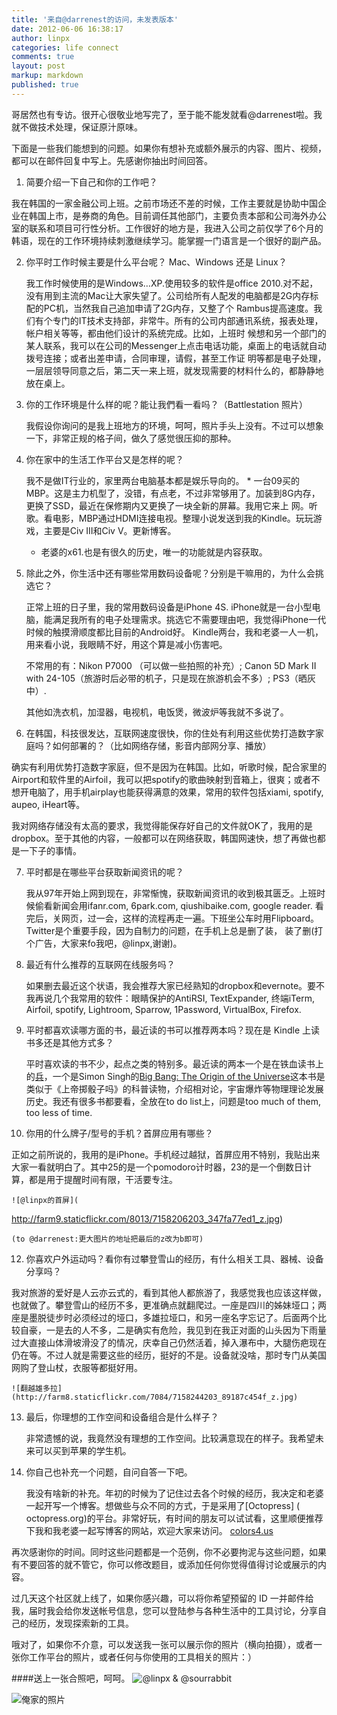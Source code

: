 ```yaml
---
title: '来自@darrenest的访问，未发表版本'
date: 2012-06-06 16:38:17
author: linpx
categories: life connect
comments: true
layout: post
markup: markdown
published: true
---
```

哥居然也有专访。很开心很敬业地写完了，至于能不能发就看@darrenest啦。我就不做技术处理，保证原汁原味。

下面是一些我们能想到的问题。如果你有想补充或额外展示的内容、图片、视频，都可以在邮件回复中写上。先感谢你抽出时间回答。

1. 简要介绍一下自己和你的工作吧？


我在韩国的一家金融公司上班。之前市场还不差的时候，工作主要就是协助中国企业在韩国上市，是券商的角色。目前调任其他部门，主要负责本部和公司海外办公
室的联系和项目可行性分析。工作很好的地方是，我进入公司之前仅学了6个月的韩语，现在的工作环境持续刺激继续学习。能掌握一门语言是一个很好的副产品。


2. 你平时工作时候主要是什么平台呢？ Mac、Windows 还是 Linux？

    我工作时候使用的是Windows…XP.使用较多的软件是office
2010.对不起，没有用到主流的Mac让大家失望了。公司给所有人配发的电脑都是2G内存标配的PC机，当然我自己追加申请了2G内存，又整了个
Rambus提高速度。我们有个专门的IT技术支持部，非常牛。所有的公司内部通讯系统，报表处理，帐户相关等等，都由他们设计的系统完成。比如，上班时
候想和另一个部门的某人联系，我可以在公司的Messenger上点击电话功能，桌面上的电话就自动拨号连接；或者出差申请，合同审理，请假，甚至工作证
明等都是电子处理，一层层领导同意之后，第二天一来上班，就发现需要的材料什么的，都静静地放在桌上。

3. 你的工作环境是什么样的呢？能让我們看一看吗？（Battlestation 照片）

    我假设你询问的是我上班地方的环境，呵呵，照片手头上没有。不过可以想象一下，非常正规的格子间，做久了感觉很压抑的那种。

4. 你在家中的生活工作平台又是怎样的呢？

    我不是做IT行业的，家里两台电脑基本都是娱乐导向的。
    *
一台09买的MBP。这是主力机型了，没错，有点老，不过非常够用了。加装到8G内存，更换了SSD，最近在保修期内又更换了一块全新的屏幕。我用它来上
网。听歌。看电影，MBP通过HDMI连接电视。整理小说发送到我的Kindle。玩玩游戏，主要是Civ III和Civ V。更新博客。
    * 老婆的x61.也是有很久的历史，唯一的功能就是内容获取。

5. 除此之外，你生活中还有哪些常用数码设备呢？分别是干嘛用的，为什么会挑选它？

    正常上班的日子里，我的常用数码设备是iPhone 4S.
iPhone就是一台小型电脑，能满足我所有的电子处理需求。挑选它不需要理由吧，我觉得iPhone一代时候的触摸滑顺度都比目前的Android好。
Kindle两台，我和老婆一人一机，用来看小说，我眼睛不好，用这个算是减小伤害吧。

    不常用的有：Nikon P7000 （可以做一些拍照的补充）; Canon 5D Mark II with
24-105（旅游时后必带的机子，只是现在旅游机会不多）; PS3（晒灰中）.

    其他如洗衣机，加湿器，电视机，电饭煲，微波炉等我就不多说了。

6. 在韩国，科技很发达，互联网速度很快，你的住处有利用这些优势打造数字家庭吗？如何部署的？（比如网络存储，影音内部网分享、播放）


确实有利用优势打造数字家庭，但不是因为在韩国。比如，听歌时候，配合家里的Airport和软件里的Airfoil，我可以把spotify的歌曲映射到音箱上，很爽；或者不想开电脑了，用手机airplay也能获得满意的效果，常用的软件包括xiami,
spotify, aupeo, iHeart等。


我对网络存储没有太高的要求，我觉得能保存好自己的文件就OK了，我用的是dropbox。至于其他的内容，一般都可以在网络获取，韩国网速快，想了再做也都是一下子的事情。

7. 平时都是在哪些平台获取新闻资讯的呢？

    我从97年开始上网到现在，非常惭愧，获取新闻资讯的收到极其匮乏。上班时候偷看新闻会用ifanr.com, 6park.com,
qiushibaike.com, google reader.
看完后，关网页，过一会，这样的流程再走一遍。下班坐公车时用Flipboard。Twitter是个重要手段，因为自制力的问题，在手机上总是删了装，
装了删(打个广告，大家来fo我吧，@linpx,谢谢)。

9. 最近有什么推荐的互联网在线服务吗？

    如果删去最近这个状语，我会推荐大家已经熟知的dropbox和evernote。要不我再说几个我常用的软件：眼睛保护的AntiRSI,
TextExpander, 终端iTerm, Airfoil, spotify, Lightroom, Sparrow, 1Password,
VirtualBox, Firefox.

10. 平时都喜欢读哪方面的书，最近读的书可以推荐两本吗？现在是 Kindle 上读书多还是其他方式多？

    平时喜欢读的书不少，起点之类的特别多。最近读的两本一个是在铁血读书上的[兵](http://www.junshishu.com/Book14940/)，一个是Simon
Singh的[Big Bang: The Origin of the Universe](
http://www.amazon.com/Big-Bang-The-Origin-Universe/dp/0007162200)这本书是类似于《上帝掷骰子吗》的科普读物，介绍相对论，宇宙爆炸等物理理论发展历史。我还有很多书都要看，全放在to
do
list上，问题是too much of them, too less of time.

11. 你用的什么牌子/型号的手机？首屏应用有哪些？


正如之前所说的，我用的是iPhone。手机经过越狱，首屏应用不特别，我贴出来大家一看就明白了。其中25的是一个pomodoro计时器，23的是一个倒数日计算，都是用于提醒时间有限，干活要专注。

    ![@linpx的首屏](
http://farm9.staticflickr.com/8013/7158206203_347fa77ed1_z.jpg)

    (to @darrenest:更大图片的地址把最后的z改为b即可)

12. 你喜欢户外运动吗？看你有过攀登雪山的经历，有什么相关工具、器械、设备分享吗？


我对旅游的爱好是人云亦云式的，看到其他人都旅游了，我感觉我也应该这样做，也就做了。攀登雪山的经历不多，更准确点就翻爬过。一座是四川的姊妹垭口；两
座是墨脱徒步时必须经过的垭口，多雄拉垭口，和另一座名字忘记了。后面两个比较自豪，一是去的人不多，二是确实有危险，我见到在我正对面的山头因为下雨量
过大直接山体滑坡滑没了的情况，庆幸自己仍然活着，掉入瀑布中，大腿伤疤现在仍在等。不过人就是需要这些的经历，挺好的不是。设备就没啥，那时专门从美国
网购了登山杖，衣服等都挺好用。

    ![翻越雄多拉](http://farm8.staticflickr.com/7084/7158244203_89187c454f_z.jpg)

13. 最后，你理想的工作空间和设备组合是什么样子？

    非常遗憾的说，我竟然没有理想的工作空间。比较满意现在的样子。我希望未来可以买到苹果的学生机。

14. 你自己也补充一个问题，自问自答一下吧。

    我没有啥新的补充。年初的时候为了记住过去各个时候的经历，我决定和老婆一起开写一个博客。想做些与众不同的方式，于是采用了[Octopress] (
octopress.org)的平台。非常好玩，有时间的朋友可以试试看，这里顺便推荐下我和我老婆一起写博客的网站，欢迎大家来访问。 [colors4.us
](colors4.us)


再次感谢你的时间。同时这些问题都是一个范例，你不必要拘泥与这些问题，如果有不要回答的就不管它，你可以修改题目，或添加任何你觉得值得讨论或展示的内容。

过几天这个社区就上线了，如果你感兴趣，可以将你希望预留的 ID
一并邮件给我，届时我会给你发送帐号信息，您可以登陆参与各种生活中的工具讨论，分享自己的经历，发现探索新的工具。

哦对了，如果你不介意，可以发送我一张可以展示你的照片（横向拍摄），或者一张你工作平台的照片，或者任何与你使用的工具相关的照片：）

####送上一张合照吧，呵呵。
![@linpx & @sourrabbit](
http://farm8.staticflickr.com/7153/6759312559_9bdf6c89c7_z.jpg)

![俺家的照片](http://farm8.staticflickr.com/7052/7008091893_78aa9ca3e8_z.jpg)
